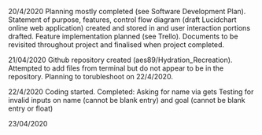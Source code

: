 20/4/2020
Planning mostly completed (see Software Development Plan). Statement of purpose, features, control flow diagram (draft Lucidchart online web application) created and stored in and user interaction portions drafted. Feature implementation planned (see Trello). Documents to be revisited throughout project and finalised when project completed.

21/04/2020
Github repository created (aes89/Hydration_Recreation). Attempted to add files from terminal but do not appear to be in the repository. Planning to torubleshoot on 22/4/2020.

22/4/2020
Coding started. Completed:
Asking for name via gets
Testing for invalid inputs on name (cannot be blank entry) and goal (cannot be blank entry or float)

23/04/2020
